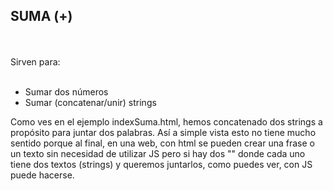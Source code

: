 <h2>SUMA (+)</h2>
<br>
<br>
Sirven para:
<br>
<br>
<ul>
    <li>Sumar dos números</li>
    <li>Sumar (concatenar/unir) strings</li>
</ul>
Como ves en el ejemplo indexSuma.html, hemos concatenado dos strings a propósito para juntar dos palabras. Así a simple vista esto no tiene mucho sentido porque al final, en una web, con html se pueden crear una frase o un texto sin necesidad de utilizar JS pero si hay dos "<divs>" donde cada uno tiene dos textos (strings) y queremos juntarlos, como puedes ver, con JS puede hacerse.